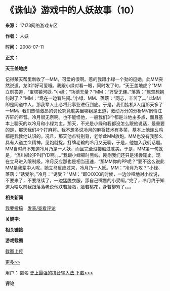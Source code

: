 # 《诛仙》游戏中的人妖故事（10）

**来源：** 17173网络游戏专区

**作者：** 人妖

**时间：** 2008-07-11

**正文：**

**天王盖地虎**

记得某天帮里新收了一MM，可爱的很啊。惹的我跟小绿一个劲的逗她。此MM突然说道，龙321好可爱哦。我跟小绿对看一眼，同时发了句，“天王盖地虎？”MM立刻答道，“宝塔镇河妖。”小绿：“功德无量？”MM：“万受无疆。”落落：“鸳鸳想抱何时了？”MM：“鸯在一边看热闹。”小绿、MM、落落：“同志，辛苦了。。”此MM即是同道中人，那我辈人士必将此事业进行到底。于是，我们挂机3人组那天多了一MM。我们热情激昂的讨论究竟耽美里哪组是王道，激动万分的分析MV惘情江齐轩的声音。冷月很无奈啊。也不能怪他，一般我们3个都是斗地主多点，而且基本上聊天的以冷月和小绿为主。那天，不光是小绿和我都没怎么跟他说话，最重要的是，那天我们4个打麻将。我不想多说冷月的麻将技术有多菜，基本上他连幺鸡都是我教他认识的。况且，那天他点特别背，老给此MM放炮。MM也没有我那么具有人道主义精神，见炮就捉。打牌老输的冷月又无聊，于是，他加入我们话题。MM当时尚不知道冷月乃是一人妖，而且完全没接触过耽美。于是，MM第一句就是，“流川枫的PP好YD啊。。。”我跟小绿顿时黑线，刚刚我们还只是浅尝辄止，现在立马进入限制级。冷月反应那也是相当迅速，“那MM你的PP呢？”要不这么说此MM是我辈中人呢，她立马反应过来，冷月乃一人妖。MM：“冷月乃攻？”小绿、落落：“诱受尔。”冷月：“诱受？”MM：“即OOXX的时候，一边沙哑地对小攻说，不要来了，不要继续了，一边猛脱衣服，舔自己嘴唇的小受啊。”完了，冷月终于知道为啥以前我跟落落老说他肤若凝脂，脸若桃花，身若柳絮了。。。

**相关新闻**

[我要投稿](http://zj.17173.com/member/nmem_article_submit.php?class_id=10389)　[发表/查看评论](<!--infoCommentHref-->)

**关键字:**

**相关链接**

**游戏截图**

[截图上传](http://pic.17173.com/upload.php?game_id=10389)

[更多>>](http://search.17173.com/pic.jsp?keyword=人妖&channel=10389)

用户： 匿名 [史上最强的拼音输入法 下载>>>](http://zj.17173.com/ggcount/go.php?g_id=1813&g_url=http%3A%2F%2Fwww.sogou.com%2Fpinyin%2F)

**评论**
